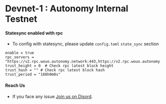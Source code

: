 # Devnet-1 : Autonomy Internal Testnet 

#### Statesync enabled with rpc
 - To config with statesync, please update `config.toml` `state_sync` section
```bash= 
enable = true
rpc_servers = "https://v2.rpc.wouo.autonomy.network:443,https://v2.rpc.wouo.autonomy.network:443"
trust_height = 0  # Check rpc latest block height
trust_hash = "" # Check rpc latest block hash 
trust_period = "168h0m0s"
 ```
 
 #### Reach Us 
 - If  you face any issue [Join us on Disord](https://discord.gg/qZ8JJhaQZV).   
